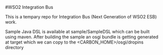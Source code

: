 #WSO2 Integration Bus

This is a tempary repo for Integration Bus (Next Generation of WSO2 ESB) work.

Sample Java DSL is available at sample/SampleDSL which can be built using maven.
After building the sample an osgi bundle is getting generated at target which we can copy to the <CARBON_HOME>/osgi/dropins directory

